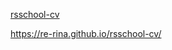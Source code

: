 [rsschool-cv](https://github.com/re-rina/rsschool-cv/blob/gh-pages/cv.md)  

https://re-rina.github.io/rsschool-cv/
